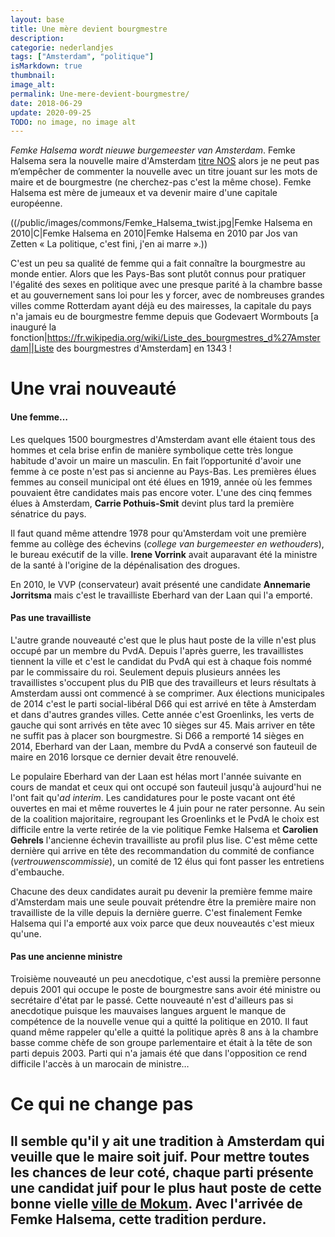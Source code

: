 ```yaml
---
layout: base
title: Une mère devient bourgmestre
description: 
categorie: nederlandjes
tags: ["Amsterdam", "politique"]
isMarkdown: true
thumbnail: 
image_alt: 
permalink: Une-mere-devient-bourgmestre/
date: 2018-06-29
update: 2020-09-25
TODO: no image, no image alt
---
```




*Femke Halsema wordt nieuwe burgemeester van Amsterdam*. Femke Halsema sera la nouvelle maire d'Amsterdam [titre NOS](https://nos.nl/artikel/2238741-femke-halsema-wordt-nieuwe-burgemeester-van-amsterdam.html) alors je ne peut pas m’empêcher de commenter la nouvelle avec un titre jouant sur les mots de maire et de bourgmestre (ne cherchez-pas c'est la même chose).  Femke Halsema est mère de jumeaux et va devenir maire d'une capitale européenne.

((/public/images/commons/Femke_Halsema_twist.jpg|Femke Halsema en 2010|C|Femke Halsema en 2010|Femke Halsema en 2010 par Jos van Zetten « La politique, c'est fini, j'en ai marre ».))

C'est un peu sa qualité de femme qui a fait connaître la bourgmestre au monde entier. Alors que les Pays-Bas sont plutôt connus pour pratiquer l'égalité des sexes en politique avec une presque parité à la chambre basse et au gouvernement sans loi pour les y forcer, avec de nombreuses grandes villes comme Rotterdam ayant déjà eu des mairesses, la capitale du pays n'a jamais eu de bourgmestre femme depuis que Godevaert Wormbouts [a inauguré la fonction|https://fr.wikipedia.org/wiki/Liste_des_bourgmestres_d%27Amsterdam||Liste des bourgmestres d'Amsterdam] en 1343 !

# Une vrai nouveauté

#### Une femme…

Les quelques 1500 bourgmestres d'Amsterdam avant elle étaient tous des hommes et cela brise enfin de manière symbolique cette très longue habitude d'avoir un maire un masculin. En fait l’opportunité d'avoir une femme à ce poste n'est pas si ancienne au Pays-Bas. Les premières élues femmes au conseil municipal ont été élues en 1919, année où les femmes pouvaient être candidates mais pas encore voter. L'une des cinq femmes élues à Amsterdam, **Carrie Pothuis-Smit** devint plus tard la première sénatrice du pays.

Il faut quand même attendre 1978 pour qu'Amsterdam voit une première femme au collège des échevins (*college van burgemeester en wethouders*), le bureau exécutif de la ville. **Irene Vorrink** avait auparavant été la ministre de la santé à l'origine de la dépénalisation des drogues.

En 2010, le VVP (conservateur) avait présenté une candidate **Annemarie Jorritsma** mais c'est le travailliste Eberhard van der Laan qui l'a emporté.

#### Pas une travailliste

L'autre grande nouveauté c'est que le plus haut poste de la ville n'est plus occupé par un membre du PvdA. Depuis l'après guerre, les travaillistes tiennent la ville et c'est le candidat du PvdA qui est à chaque fois nommé par le commissaire du roi. Seulement depuis plusieurs années les travaillistes s'occupent plus du PIB que des travailleurs et leurs résultats à Amsterdam aussi ont commencé à se comprimer. Aux élections municipales de 2014 c'est le parti social-libéral D66 qui est arrivé en tête à Amsterdam et dans d'autres grandes villes. Cette année c'est Groenlinks, les verts de gauche qui sont arrivés en tête avec 10 sièges sur 45. Mais arriver en tête ne suffit pas à placer son bourgmestre. Si D66 a remporté 14 sièges en 2014, Eberhard van der Laan, membre du PvdA a conservé son fauteuil de maire en 2016 lorsque ce dernier devait être renouvelé.

Le populaire Eberhard van der Laan est hélas mort l'année suivante en cours de mandat et ceux qui ont occupé son fauteuil jusqu'à aujourd'hui ne l'ont fait qu'*ad interim*. Les candidatures pour le poste vacant ont été ouvertes en mai et même rouvertes le 4 juin pour ne rater personne. Au sein de la coalition majoritaire, regroupant les Groenlinks et le PvdA le choix est difficile entre la verte retirée de la vie politique Femke Halsema et **Carolien Gehrels** l'ancienne échevin travailliste au profil plus lise. C'est même cette dernière qui arrive en tête des recommandation du commité de confiance (*vertrouwenscommissie*), un comité de 12 élus qui font passer les entretiens d'embauche.

Chacune des deux candidates aurait pu devenir la première femme maire d'Amsterdam mais une seule pouvait prétendre être la première maire non travailliste de la ville depuis la dernière guerre. C'est finalement Femke Halsema qui l'a emporté aux voix parce que deux nouveautés c'est mieux qu'une.

#### Pas une ancienne ministre

Troisième nouveauté un peu anecdotique, c'est aussi la première personne depuis 2001 qui occupe le poste de bourgmestre sans avoir été ministre ou secrétaire d'état par le passé. Cette nouveauté n'est d'ailleurs pas si anecdotique puisque les mauvaises langues arguent le manque de compétence de la nouvelle venue qui a quitté la politique en 2010. Il faut quand même rappeler qu'elle a quitté la politique après 8 ans à la chambre basse comme chèfe de son groupe parlementaire et était à la tête de son parti depuis 2003. Parti qui n'a jamais été que dans l'opposition ce rend difficile l'accès à un marocain de ministre…

# Ce qui ne change pas

Il semble qu'il y ait une tradition à Amsterdam qui veuille que le maire soit juif. Pour mettre toutes les chances de leur coté, chaque parti présente une candidat juif pour le plus haut poste de cette bonne vielle [ville de Mokum](/nouveau-mot-chanoeka). Avec l'arrivée de Femke Halsema, cette tradition perdure.
---
<!-- post notes:
https://www.parool.nl/nieuws/hoe-de-benoeming-van-favoriet-halsema-bijna-mislukte~bd4e6247/
--->
